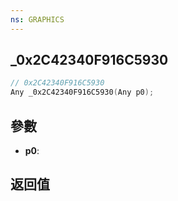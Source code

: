 ```yaml
---
ns: GRAPHICS
---
```

## _0x2C42340F916C5930

```c
// 0x2C42340F916C5930
Any _0x2C42340F916C5930(Any p0);
```


## 參數
* **p0**: 

## 返回值
